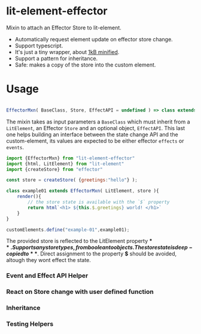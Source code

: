 # lit-element-effector
Mixin to attach an Effector Store to lit-element.

- Automatically request element update on effector store change.
- Support typescript.
- It's just a tiny wrapper, about [1kB minified](https://bundlephobia.com/result?p=lit-element-effector@latest).
- Support a pattern for inheritance.
- Safe: makes a copy of the store into the custom element.

# Usage 

```ts

EffectorMxn( BaseClass, Store, EffectAPI = undefined ) => class extends BaseClass

```
The mixin takes as input parameters a `BaseClass` which must inherit from a `LitElement`, an Effector `Store` and an optional object, `EffectAPI`.
This last one helps building an interface between the state change API and the custom-element, its values are expected to be 
either effector `effects` or `events`.


```js
import {EffectorMxn} from "lit-element-effector"
import {html, LitElement} from "lit-element"
import {createStore} from "effector"

const store = createStore( {greetings:"hello"} );

class example01 extends EffectorMxn( LitElement, store ){
    render(){
        // the store state is available with the `$` property
        return html`<h1> ${this.$.greetings} world! </h1>`
    }
}

customElements.define("example-01",example01);
```
The provided store is reflected to the LitElement property **$**. Supports any store types, from boolean to objects. 
The store state is deep-copied to **$**. Direct assignment to the property **$** should be avoided, altough they wont effect the state.


### Event and Effect API Helper

### React on Store change with user defined function

### Inheritance

### Testing Helpers